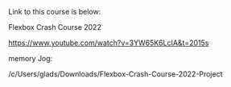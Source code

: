 Link to this course is below:

Flexbox Crash Course 2022

https://www.youtube.com/watch?v=3YW65K6LcIA&t=2015s



memory Jog:

/c/Users/glads/Downloads/Flexbox-Crash-Course-2022-Project


